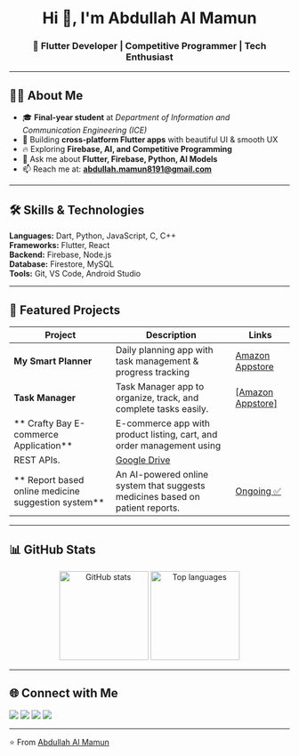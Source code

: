 <h1 align="center">Hi 👋, I'm Abdullah Al Mamun</h1>
<h3 align="center">🚀 Flutter Developer | Competitive Programmer | Tech Enthusiast</h3>

---

## 🧑‍💻 About Me  
- 🎓 **Final-year student** at *Department of Information and Communication Engineering (ICE)*  
- 📱 Building **cross-platform Flutter apps** with beautiful UI & smooth UX  
- 🔥 Exploring **Firebase, AI, and Competitive Programming**  
- 💬 Ask me about **Flutter, Firebase, Python, AI Models**  
- 📫 Reach me at: **abdullah.mamun8191@gmail.com**  

---

## 🛠️ Skills & Technologies  
**Languages:** Dart, Python, JavaScript, C, C++  
**Frameworks:** Flutter, React  
**Backend:** Firebase, Node.js  
**Database:** Firestore, MySQL  
**Tools:** Git, VS Code, Android Studio  

---

## 🚀 Featured Projects  
| Project | Description | Links |
|---------|-------------|-------|
| **My Smart Planner** | Daily planning app with task management & progress tracking | [Amazon Appstore](https://www.amazon.com/dp/B0FL86GVQT) |
| **Task Manager** | Task Manager app to organize, track, and complete tasks easily. | [[Amazon Appstore]]((https://www.amazon.com/dp/B0FLY51YV8)) |
| ** Crafty Bay E-commerce Application** | E-commerce app with product listing, cart, and order management using 
REST APIs. | [Google Drive](https://tinyurl.com/3erh7pcc) |
| ** Report based online medicine suggestion system** | An AI-powered online system that suggests medicines based on patient reports. | [Ongoing ✅]() |
---

## 📊 GitHub Stats  
<p align="center">
  <img src="https://github-readme-stats.vercel.app/api?username=AbMamun12&show_icons=true&theme=tokyonight" alt="GitHub stats" height="160"/>
  <img src="https://github-readme-stats.vercel.app/api/top-langs/?username=AbMamun12&layout=compact&theme=tokyonight" alt="Top languages" height="160"/>
</p>

---

## 🌐 Connect with Me  
<p align="left">
<a href="https://www.linkedin.com/in/abmamun12/" target="blank"><img src="https://img.shields.io/badge/-LinkedIn-blue?logo=linkedin&logoColor=white" /></a>
<a href="https://www.facebook.com/100072327062193" target="blank"><img src="https://img.shields.io/badge/-Facebook-blue?logo=facebook&logoColor=white" /></a>
<a href="https://x.com/AbMamun8191" target="blank"><img src="https://img.shields.io/badge/-Twitter-blue?logo=twitter&logoColor=white" /></a>
<a href="mailto:abdullah.mamun8191@gmail.com"><img src="https://img.shields.io/badge/-Email-red?logo=gmail&logoColor=white" /></a>
</p>

---

⭐️ From [Abdullah Al Mamun](https://github.com/AbMamun12)
